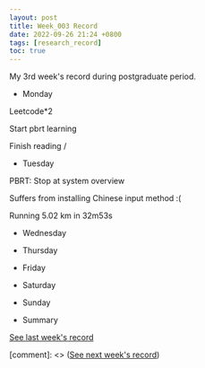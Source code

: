 ```yaml
---
layout: post
title: Week_003 Record
date: 2022-09-26 21:24 +0800
tags: [research_record]
toc: true
---
```

My 3rd week's record during postgraduate period.

- Monday

Leetcode*2

Start pbrt learning

Finish reading /<Advice for early-stage Ph.D. students/>

- Tuesday

PBRT: Stop at system overview

Suffers from installing Chinese input method :(

Running 5.02 km in 32m53s

- Wednesday

- Thursday

- Friday

- Saturday

- Sunday

- Summary

[See last week's record](https://zhengtongdu.github.io/2022/09/19/Week_002_Record/)

[comment]: <> ([See next week's record](https://zhengtongdu.github.io/2022/0//Week__Record/))
